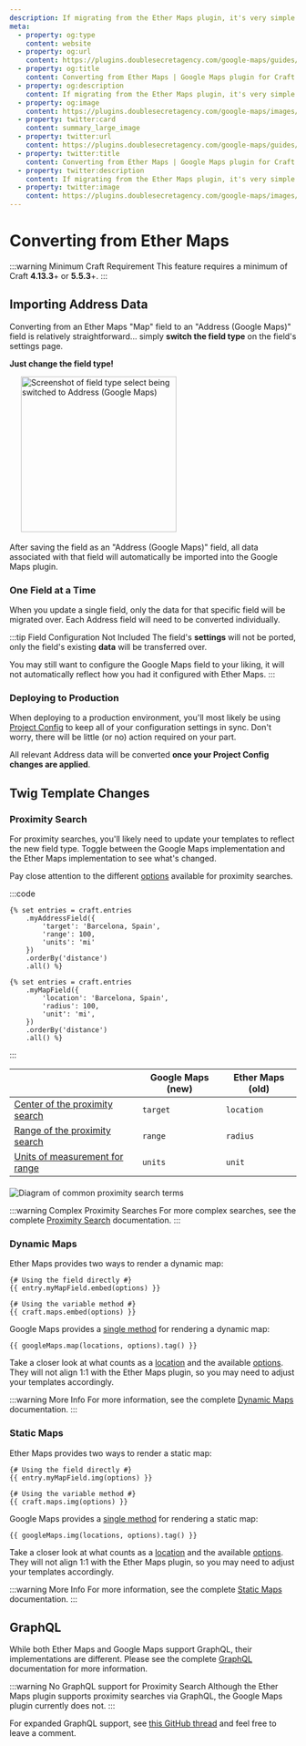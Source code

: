 ```yaml
---
description: If migrating from the Ether Maps plugin, it's very simple to import all of your existing Address data into the Google Maps plugin.
meta:
  - property: og:type
    content: website
  - property: og:url
    content: https://plugins.doublesecretagency.com/google-maps/guides/converting-from-ether-maps/
  - property: og:title
    content: Converting from Ether Maps | Google Maps plugin for Craft CMS
  - property: og:description
    content: If migrating from the Ether Maps plugin, it's very simple to import all of your existing Address data into the Google Maps plugin.
  - property: og:image
    content: https://plugins.doublesecretagency.com/google-maps/images/guides/convert-from-ether-maps.png
  - property: twitter:card
    content: summary_large_image
  - property: twitter:url
    content: https://plugins.doublesecretagency.com/google-maps/guides/converting-from-ether-maps/
  - property: twitter:title
    content: Converting from Ether Maps | Google Maps plugin for Craft CMS
  - property: twitter:description
    content: If migrating from the Ether Maps plugin, it's very simple to import all of your existing Address data into the Google Maps plugin.
  - property: twitter:image
    content: https://plugins.doublesecretagency.com/google-maps/images/guides/convert-from-ether-maps.png
---
```


# Converting from Ether Maps

:::warning Minimum Craft Requirement
This feature requires a minimum of Craft **4.13.3**+ or **5.5.3**+.
:::

## Importing Address Data

Converting from an Ether Maps "Map" field to an "Address (Google Maps)" field is relatively straightforward... simply **switch the field type** on the field's settings page.

**Just change the field type!**

<img class="dropshadow" :src="$withBase('/images/guides/convert-from-ether-maps.png')" alt="Screenshot of field type select being switched to Address (Google Maps)" width="273" style="margin-left:20px; margin-bottom:4px;">

After saving the field as an "Address (Google Maps)" field, all data associated with that field will automatically be imported into the Google Maps plugin.

### One Field at a Time

When you update a single field, only the data for that specific field will be migrated over. Each Address field will need to be converted individually.

:::tip Field Configuration Not Included
The field's **settings** will not be ported, only the field's existing **data** will be transferred over.

You may still want to configure the Google Maps field to your liking, it will not automatically reflect how you had it configured with Ether Maps.
:::

### Deploying to Production

When deploying to a production environment, you'll most likely be using [Project Config](https://craftcms.com/docs/5.x/system/project-config.html) to keep all of your configuration settings in sync. Don't worry, there will be little (or no) action required on your part.

All relevant Address data will be converted **once your Project Config changes are applied**.

## Twig Template Changes

### Proximity Search

For proximity searches, you'll likely need to update your templates to reflect the new field type. Toggle between the Google Maps implementation and the Ether Maps implementation to see what's changed.

Pay close attention to the different [options](/proximity-search/options/) available for proximity searches.

:::code
```twig Google Maps (new)
{% set entries = craft.entries
    .myAddressField({
        'target': 'Barcelona, Spain',
        'range': 100,
        'units': 'mi'
    })
    .orderBy('distance')
    .all() %}
```
```twig Ether Maps (old)
{% set entries = craft.entries
    .myMapField({
        'location': 'Barcelona, Spain',
        'radius': 100,
        'unit': 'mi',
    })
    .orderBy('distance')
    .all() %}
```
:::

|                                                                     | Google Maps (new) | Ether Maps (old) |
|---------------------------------------------------------------------|-------------------|------------------|
| [Center of the proximity search](/proximity-search/options/#target) | `target`          | `location`       |
| [Range of the proximity search](/proximity-search/options/#range)   | `range`           | `radius`         |
| [Units of measurement for range](/proximity-search/options/#units)  | `units`           | `unit`           |

<img class="dropshadow" :src="$withBase('/images/proximity-search/search-terms.png')" alt="Diagram of common proximity search terms" style="max-width:100%; margin-top:4px;">

:::warning Complex Proximity Searches
For more complex searches, see the complete [Proximity Search](/proximity-search/) documentation.
:::

### Dynamic Maps

Ether Maps provides two ways to render a dynamic map:

```twig
{# Using the field directly #}
{{ entry.myMapField.embed(options) }}

{# Using the variable method #}
{{ craft.maps.embed(options) }}
```

Google Maps provides a [single method](/dynamic-maps/basic-map-management/#map-locations-options) for rendering a dynamic map:

```twig
{{ googleMaps.map(locations, options).tag() }}
```

Take a closer look at what counts as a [location](/dynamic-maps/locations/) and the available [options](/dynamic-maps/basic-map-management/#dynamic-map-options). They will not align 1:1 with the Ether Maps plugin, so you may need to adjust your templates accordingly.

:::warning More Info
For more information, see the complete [Dynamic Maps](/dynamic-maps/) documentation.
:::

### Static Maps

Ether Maps provides two ways to render a static map:

```twig
{# Using the field directly #}
{{ entry.myMapField.img(options) }}

{# Using the variable method #}
{{ craft.maps.img(options) }}
```

Google Maps provides a [single method](/models/static-map-model/#construct-locations-options) for rendering a static map:

```twig
{{ googleMaps.img(locations, options).tag() }}
```

Take a closer look at what counts as a [location](/dynamic-maps/locations/) and the available [options](/models/static-map-model/#static-map-options). They will not align 1:1 with the Ether Maps plugin, so you may need to adjust your templates accordingly.

:::warning More Info
For more information, see the complete [Static Maps](/static-maps/) documentation.
:::

## GraphQL

While both Ether Maps and Google Maps support GraphQL, their implementations are different. Please see the complete [GraphQL](/graphql/) documentation for more information.

:::warning No GraphQL support for Proximity Search
Although the Ether Maps plugin supports proximity searches via GraphQL, the Google Maps plugin currently does not.
:::

For expanded GraphQL support, see [this GitHub thread](https://github.com/doublesecretagency/craft-googlemaps/issues/73) and feel free to leave a comment.

